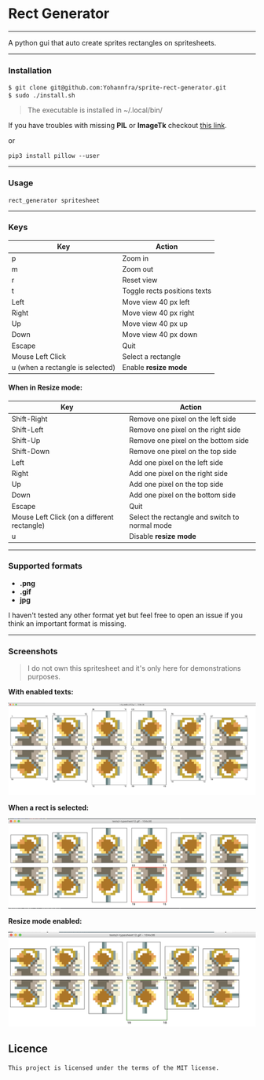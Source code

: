 # Rect Generator

---

A python gui that auto create sprites rectangles on spritesheets.

---

### Installation

```
$ git clone git@github.com:Yohannfra/sprite-rect-generator.git
$ sudo ./install.sh
```

> The executable is installed in ~/.local/bin/

If you have troubles with missing **PIL** or **ImageTk** checkout [this link](https://stackoverflow.com/questions/44835909/cannot-import-name-imagetk-python-3-5).

or

```
pip3 install pillow --user
```

---

### Usage

```
rect_generator spritesheet
```

---

### Keys

| Key                              | Action                       |
| -------------------------------- | ---------------------------- |
| p                                | Zoom in                      |
| m                                | Zoom out                     |
| r                                | Reset view                   |
| t                                | Toggle rects positions texts |
| Left                             | Move view 40 px left         |
| Right                            | Move view 40 px right        |
| Up                               | Move view 40 px up           |
| Down                             | Move view 40 px down         |
| Escape                           | Quit                         |
| Mouse Left Click                 | Select a rectangle           |
| u (when a rectangle is selected) | Enable **resize mode**       |

#### When in Resize mode:

| Key                                         | Action                                         |
| ------------------------------------------- | ---------------------------------------------- |
| Shift-Right                                 | Remove one pixel on the left side              |
| Shift-Left                                  | Remove one pixel on the right side             |
| Shift-Up                                    | Remove one pixel on the bottom side            |
| Shift-Down                                  | Remove one pixel on the top side               |
| Left                                        | Add one pixel on the left side                 |
| Right                                       | Add one pixel on the right side                |
| Up                                          | Add one pixel on the top side                  |
| Down                                        | Add one pixel on the bottom side               |
| Escape                                      | Quit                                           |
| Mouse Left Click (on a different rectangle) | Select the rectangle and switch to normal mode |
| u                                           | Disable **resize mode**                        |

---

### Supported formats

- **.png**
- **.gif**
- **jpg**

I haven't tested any other format yet but feel free to open an issue if you think an important format is missing.

---

### Screenshots

> I do not own this spritesheet and it's only here for demonstrations purposes.

**With enabled texts:**

![screenshot](.github/rect_generator_screenshot.png)

**When a rect is selected:**

![screenshot](.github/when_a_rect_is_selected.png)

**Resize mode enabled:**

![screenshot](.github/when_in_resize_mode.png)

## Licence
    This project is licensed under the terms of the MIT license.

